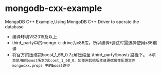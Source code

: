 ﻿# mongodb-cxx-example
MongoDB C++ Example,Using MongoDB C++ Driver to operate the database

* 编译环境VS2015及以上  
* third_party中的mongo-c-drive为x86库，所以编译/调试时需选择使用x86编译  
* 将官方的压缩包boost_1_68_0.7z解压缩至 \third_party\boost\ 路径下。  `本项目使用的boost版本为boost_1_68_0，如使用其他版本请更改属性配置文件 mongocxx.props 中的boost路径`  



